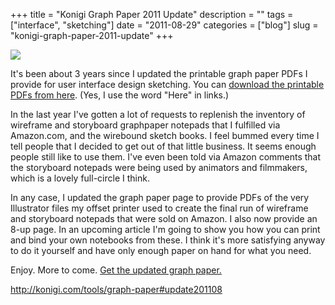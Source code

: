 +++
title = "Konigi Graph Paper 2011 Update"
description = ""
tags = ["interface", "sketching"]
date = "2011-08-29"
categories = ["blog"]
slug = "konigi-graph-paper-2011-update"
+++



  <div class="notebook-screenshot"><a href="../tools/graph-paper.html#update201108"><img src="http://media.konigi.com/bluga/wt4e5c09bd645b0_large.jpg"/></a></div><p>It's been about 3 years since I updated the printable graph paper PDFs I provide for user interface design sketching. You can <a href="../tools/graph-paper.html">download the printable PDFs from here</a>. (Yes, I use the word &quot;Here&quot; in links.)</p>

<p>In the last year I've gotten a lot of requests to replenish the inventory of wireframe and storyboard graphpaper notepads that I fulfilled via Amazon.com, and the wirebound sketch books. I feel bummed every time I tell people that I decided to get out of that little business. It seems enough people still like to use them. I've even been told via Amazon comments that the storyboard notepads were being used by animators and filmmakers, which is a lovely full-circle I think.</p>

<p>In any case, I updated the graph paper page to provide PDFs of the very Illustrator files my offset printer used to create the final run of wireframe and storyboard notepads that were sold on Amazon. I also now provide an 8-up page. In an upcoming article I'm going to show you how you can print and bind your own notebooks from these. I think it's more satisfying anyway to do it yourself and have only enough paper on hand for what you need.</p>

<p>Enjoy. More to come. <a href="../tools/graph-paper.html">Get the updated graph paper.</a></p>

    
  <a href="../tools/graph-paper.html#update201108">http://konigi.com/tools/graph-paper#update201108</a>
